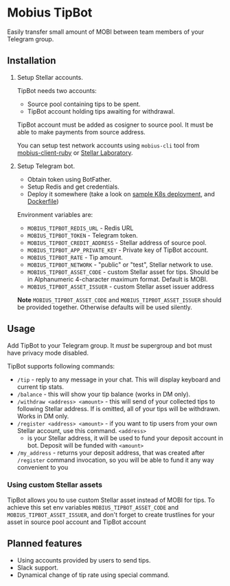 Mobius TipBot
=============

Easily transfer small amount of MOBI between team members of your Telegram group.

## Installation

1. Setup Stellar accounts.

   TipBot needs two accounts:

   * Source pool containing tips to be spent.
   * TipBot account holding tips awaiting for withdrawal.

   TipBot account must be added as cosigner to source pool. It must be able to make payments from source address.

   You can setup test network accounts using `mobius-cli` tool from [mobius-client-ruby](https://github.com/mobius-network/mobius-client-ruby) or [Stellar Laboratory](https://stellar.org/laboratory).

2. Setup Telegram bot.

   * Obtain token using BotFather.
   * Setup Redis and get credentials.
   * Deploy it somewhere (take a look on [sample K8s deployment](deploy/deployment.yaml), and [Dockerfile](Dockerfile))

   Environment variables are:

   * `MOBIUS_TIPBOT_REDIS_URL` - Redis URL
   * `MOBIUS_TIPBOT_TOKEN` - Telegram token.
   * `MOBIUS_TIPBOT_CREDIT_ADDRESS` - Stellar address of source pool.
   * `MOBIUS_TIPBOT_APP_PRIVATE_KEY` - Private key of TipBot account.
   * `MOBIUS_TIPBOT_RATE` - Tip amount.
   * `MOBIUS_TIPBOT_NETWORK` - "public" or "test", Stellar network to use.
   * `MOBIUS_TIPBOT_ASSET_CODE` - custom Stellar asset for tips. Should be in Alphanumeric 4-character maximum format. Default is MOBI.
   * `MOBIUS_TIPBOT_ASSET_ISSUER` - custom Stellar asset issuer address

   **Note** `MOBIUS_TIPBOT_ASSET_CODE` and `MOBIUS_TIPBOT_ASSET_ISSUER` should be provided together. Otherwise defaults will be used silently.

## Usage

Add TipBot to your Telegram group. It *must* be supergroup and bot must have privacy mode disabled.

TipBot supports following commands:
* `/tip` - reply to any message in your chat. This will display keyboard and current tip stats.
* `/balance` - this will show your tip balance (works in DM only).
* `/withdraw <address> <amount>` - this will send <amount> of your collected tips to following Stellar address. If <amount> is omitted, all of your tips will be withdrawn. Works in DM only.
* `/register <address> <amount>` - if you want to tip users from your own Stellar account, use this command. `<address>`
  - is your Stellar address, it will be used to fund your deposit account in bot. Deposit will be funded with `<amount>`
* `/my_address` - returns your deposit address, that was created after `/register` command invocation, so you will be
  able to fund it any way convenient to you

### Using custom Stellar assets

TipBot allows you to use custom Stellar asset instead of MOBI for tips. To achieve this set env variables `MOBIUS_TIPBOT_ASSET_CODE` and `MOBIUS_TIPBOT_ASSET_ISSUER`, and don't forget to create trustlines for your asset in source pool account and TipBot account

## Planned features

* Using accounts provided by users to send tips.
* Slack support.
* Dynamical change of tip rate using special command.
